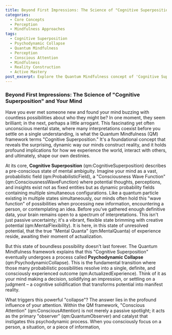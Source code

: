 ```yaml
---
title: Beyond First Impressions: The Science of "Cognitive Superposition" and Your Mind
categories:
  - Core Concepts
  - Perception
  - Mindfulness Approaches
tags:
  - Cognitive Superposition
  - Psychodynamic Collapse
  - Quantum Mindfulness
  - Perception
  - Conscious Attention
  - Mindfulness
  - Reality Construction
  - Active Mastery
post_excerpt: Explore the Quantum Mindfulness concept of 'Cognitive Superposition,' where mental potentials coexist before collapsing into a single perception. Discover how conscious attention drives this 'Psychodynamic Collapse,' shaping our reality. This article delves into the profound implications for cultivating mindful awareness and influencing our internal landscape.
---
```

### Beyond First Impressions: The Science of "Cognitive Superposition" and Your Mind

Have you ever met someone new and found your mind buzzing with countless possibilities about who they might be? In one moment, they seem brilliant; in the next, perhaps a little arrogant. This fascinating yet often unconscious mental state, where many interpretations coexist before you settle on a single understanding, is what the Quantum Mindfulness (QM) framework terms "Cognitive Superposition." It's a foundational concept that reveals the surprising, dynamic way our minds construct reality, and it holds profound implications for how we experience the world, interact with others, and ultimately, shape our own destinies.

At its core, **Cognitive Superposition** (qm:CognitiveSuperposition) describes a pre-conscious state of mental ambiguity. Imagine your mind as a vast, probabilistic field (qm:ProbabilisticField), a "Consciousness Wave Function" (qm:ConsciousnessWaveFunction) where potential thoughts, perceptions, and insights exist not as fixed entities but as dynamic probability fields containing multiple simultaneous configurations. Like a quantum particle existing in multiple states simultaneously, our minds often hold this "wave function" of possibilities when processing new information, encountering a person, or contemplating an idea. Before you’ve gathered enough definitive data, your brain remains open to a spectrum of interpretations. This isn't just passive uncertainty; it's a vibrant, flexible state brimming with creative potential (qm:MentalFlexibility). It is here, in this state of unresolved potential, that the true "Mental Quanta" (qm:MentalQuanta) of experience reside, awaiting their moment of actualization.

But this state of boundless possibility doesn't last forever. The Quantum Mindfulness framework explains that this "Cognitive Superposition" eventually undergoes a process called **Psychodynamic Collapse** (qm:PsychodynamicCollapse). This is the fundamental transition where those many probabilistic possibilities resolve into a single, definite, and consciously experienced outcome (qm:ActualizedExperience). Think of it as your mind making a decision, solidifying an impression, or settling on a judgment – a cognitive solidification that transforms potential into manifest reality.

What triggers this powerful "collapse"? The answer lies in the profound influence of your attention. Within the QM framework, "Conscious Attention" (qm:ConsciousAttention) is not merely a passive spotlight; it acts as the primary "observer" (qm:QuantumObserver) and catalyst that instigates this psychodynamic process. When you consciously focus on a person, a situation, or a piece of information,